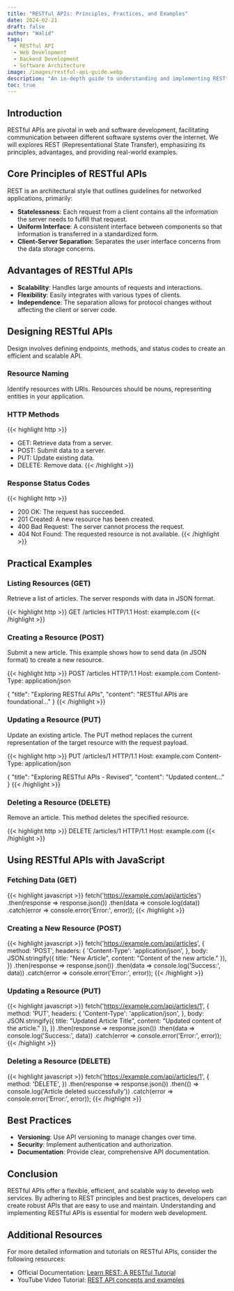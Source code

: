 ```yaml
---
title: "RESTful APIs: Principles, Practices, and Examples"
date: 2024-02-21
draft: false
author: "Walid"
tags:
  - RESTful API
  - Web Development
  - Backend Development
  - Software Architecture
image: /images/restful-api-guide.webp
description: "An in-depth guide to understanding and implementing RESTful APIs, with a focus on best practices and real-world examples."
toc: true
---
```


## Introduction

RESTful APIs are pivotal in web and software development, facilitating communication between different software systems over the internet. We will explores REST (Representational State Transfer), emphasizing its principles, advantages, and providing real-world examples.

## Core Principles of RESTful APIs

REST is an architectural style that outlines guidelines for networked applications, primarily:

- **Statelessness**: Each request from a client contains all the information the server needs to fulfill that request.
- **Uniform Interface**: A consistent interface between components so that information is transferred in a standardized form.
- **Client-Server Separation**: Separates the user interface concerns from the data storage concerns.

## Advantages of RESTful APIs

- **Scalability**: Handles large amounts of requests and interactions.
- **Flexibility**: Easily integrates with various types of clients.
- **Independence**: The separation allows for protocol changes without affecting the client or server code.

## Designing RESTful APIs

Design involves defining endpoints, methods, and status codes to create an efficient and scalable API.

### Resource Naming

Identify resources with URIs. Resources should be nouns, representing entities in your application.

### HTTP Methods

{{< highlight http >}}
- GET: Retrieve data from a server.
- POST: Submit data to a server.
- PUT: Update existing data.
- DELETE: Remove data.
{{< /highlight >}}

### Response Status Codes

{{< highlight http >}}
- 200 OK: The request has succeeded.
- 201 Created: A new resource has been created.
- 400 Bad Request: The server cannot process the request.
- 404 Not Found: The requested resource is not available.
{{< /highlight >}}

## Practical Examples

### Listing Resources (GET)

Retrieve a list of articles. The server responds with data in JSON format.

{{< highlight http >}}
GET /articles HTTP/1.1
Host: example.com
{{< /highlight >}}

### Creating a Resource (POST)

Submit a new article. This example shows how to send data (in JSON format) to create a new resource.

{{< highlight http >}}
POST /articles HTTP/1.1
Host: example.com
Content-Type: application/json

{
  "title": "Exploring RESTful APIs",
  "content": "RESTful APIs are foundational..."
}
{{< /highlight >}}

### Updating a Resource (PUT)

Update an existing article. The PUT method replaces the current representation of the target resource with the request payload.

{{< highlight http >}}
PUT /articles/1 HTTP/1.1
Host: example.com
Content-Type: application/json

{
  "title": "Exploring RESTful APIs - Revised",
  "content": "Updated content..."
}
{{< /highlight >}}

### Deleting a Resource (DELETE)

Remove an article. This method deletes the specified resource.

{{< highlight http >}}
DELETE /articles/1 HTTP/1.1
Host: example.com
{{< /highlight >}}

## Using RESTful APIs with JavaScript

### Fetching Data (GET)

{{< highlight javascript >}}
fetch('https://example.com/api/articles')
  .then(response => response.json())
  .then(data => console.log(data))
  .catch(error => console.error('Error:', error));
{{< /highlight >}}

### Creating a New Resource (POST)

{{< highlight javascript >}}
fetch('https://example.com/api/articles', {
  method: 'POST',
  headers: {
    'Content-Type': 'application/json',
  },
  body: JSON.stringify({
    title: "New Article",
    content: "Content of the new article."
  }),
})
.then(response => response.json())
.then(data => console.log('Success:', data))
.catch(error => console.error('Error:', error));
{{< /highlight >}}

### Updating a Resource (PUT)

{{< highlight javascript >}}
fetch('https://example.com/api/articles/1', {
  method: 'PUT',
  headers: {
    'Content-Type': 'application/json',
  },
  body: JSON.stringify({
    title: "Updated Article Title",
    content: "Updated content of the article."
  }),
})
.then(response => response.json())
.then(data => console.log('Success:', data))
.catch(error => console.error('Error:', error));
{{< /highlight >}}

### Deleting a Resource (DELETE)

{{< highlight javascript >}}
fetch('https://example.com/api/articles/1', {
  method: 'DELETE',
})
.then(response => response.json())
.then(() => console.log('Article deleted successfully'))
.catch(error => console.error('Error:', error));
{{< /highlight >}}

## Best Practices

- **Versioning**: Use API versioning to manage changes over time.
- **Security**: Implement authentication and authorization.
- **Documentation**: Provide clear, comprehensive API documentation.

## Conclusion

RESTful APIs offer a flexible, efficient, and scalable way to develop web services. By adhering to REST principles and best practices, developers can create robust APIs that are easy to use and maintain. Understanding and implementing RESTful APIs is essential for modern web development.

## Additional Resources

For more detailed information and tutorials on RESTful APIs, consider the following resources:

- Official Documentation: [Learn REST: A RESTful Tutorial](http://restfulapi.net/)
- YouTube Video Tutorial: [REST API concepts and examples](https://www.youtube.com/watch?v=7YcW25PHnAA)